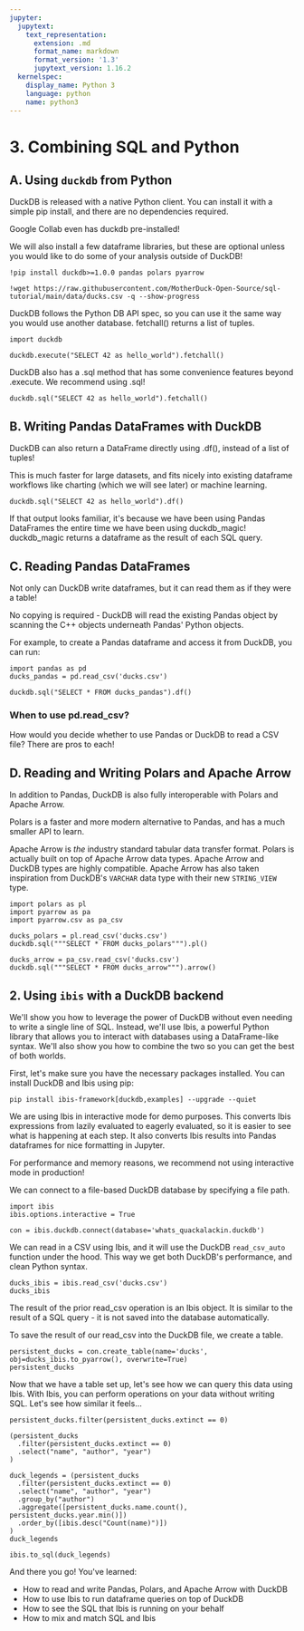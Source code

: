 ```yaml
---
jupyter:
  jupytext:
    text_representation:
      extension: .md
      format_name: markdown
      format_version: '1.3'
      jupytext_version: 1.16.2
  kernelspec:
    display_name: Python 3
    language: python
    name: python3
---
```


<!-- #region id="1f93ab2e" -->
# 3. Combining SQL and Python

## A. Using `duckdb` from Python

DuckDB is released with a native Python client. You can install it with a simple pip install, and there are no dependencies required.

Google Collab even has duckdb pre-installed!

We will also install a few dataframe libraries, but these are optional unless you would like to do some of your analysis outside of DuckDB!
<!-- #endregion -->

```{code-cell}
!pip install duckdb>=1.0.0 pandas polars pyarrow
```

```{code-cell}
!wget https://raw.githubusercontent.com/MotherDuck-Open-Source/sql-tutorial/main/data/ducks.csv -q --show-progress
```

<!-- #region id="5f0871db" -->
DuckDB follows the Python DB API spec, so you can use it the same way you would use another database.
fetchall() returns a list of tuples.
<!-- #endregion -->

```{code-cell}
import duckdb

duckdb.execute("SELECT 42 as hello_world").fetchall()
```

<!-- #region id="kc-LQbGSWqao" -->
DuckDB also has a .sql method that has some convenience features beyond .execute. We recommend using .sql!
<!-- #endregion -->

```{code-cell}
duckdb.sql("SELECT 42 as hello_world").fetchall()
```

<!-- #region id="NuaJl1s6W3we" -->
## B. Writing Pandas DataFrames with DuckDB
DuckDB can also return a DataFrame directly using .df(), instead of a list of tuples!

This is much faster for large datasets, and fits nicely into existing dataframe workflows like charting (which we will see later) or machine learning.
<!-- #endregion -->

```{code-cell}
duckdb.sql("SELECT 42 as hello_world").df()
```

<!-- #region id="S76DUjL_XUWO" -->
If that output looks familiar, it's because we have been using Pandas DataFrames the entire time we have been using duckdb_magic! duckdb_magic returns a dataframe as the result of each SQL query.
<!-- #endregion -->

<!-- #region id="8f519ae2" -->
## C. Reading Pandas DataFrames
Not only can DuckDB write dataframes, but it can read them as if they were a table!

No copying is required - DuckDB will read the existing Pandas object by scanning the C++ objects underneath Pandas' Python objects.

For example, to create a Pandas dataframe and access it from DuckDB, you can run:
<!-- #endregion -->

```{code-cell}
import pandas as pd
ducks_pandas = pd.read_csv('ducks.csv')

duckdb.sql("SELECT * FROM ducks_pandas").df()
```

<!-- #region id="U5g4bqyBdxRb" -->
### When to use pd.read_csv?
How would you decide whether to use Pandas or DuckDB to read a CSV file? There are pros to each!
<!-- #endregion -->

<!-- #region id="bWs78TL1YrG7" -->
## D. Reading and Writing Polars and Apache Arrow

In addition to Pandas, DuckDB is also fully interoperable with Polars and Apache Arrow.

Polars is a faster and more modern alternative to Pandas, and has a much smaller API to learn.

Apache Arrow is *the* industry standard tabular data transfer format. Polars is actually built on top of Apache Arrow data types. Apache Arrow and DuckDB types are highly compatible. Apache Arrow has also taken inspiration from DuckDB's `VARCHAR` data type with their new `STRING_VIEW` type.
<!-- #endregion -->

```{code-cell}
import polars as pl
import pyarrow as pa
import pyarrow.csv as pa_csv
```

```{code-cell}
ducks_polars = pl.read_csv('ducks.csv')
duckdb.sql("""SELECT * FROM ducks_polars""").pl()
```

```{code-cell}
ducks_arrow = pa_csv.read_csv('ducks.csv')
duckdb.sql("""SELECT * FROM ducks_arrow""").arrow()
```

<!-- #region id="b673f96d" -->
## 2. Using `ibis` with a DuckDB backend

We'll show you how to leverage the power of DuckDB without even needing to write a single line of SQL. Instead, we'll use Ibis, a powerful Python library that allows you to interact with databases using a DataFrame-like syntax. We'll also show you how to combine the two so you can get the best of both worlds.

First, let's make sure you have the necessary packages installed. You can install DuckDB and Ibis using pip:
<!-- #endregion -->

```{code-cell}
pip install ibis-framework[duckdb,examples] --upgrade --quiet
```

<!-- #region id="DFlOOkIEgMTG" -->
We are using Ibis in interactive mode for demo purposes. This converts Ibis expressions from lazily evaluated to eagerly evaluated, so it is easier to see what is happening at each step. It also converts Ibis results into Pandas dataframes for nice formatting in Jupyter.

For performance and memory reasons, we recommend not using interactive mode in production!

We can connect to a file-based DuckDB database by specifying a file path.
<!-- #endregion -->

```{code-cell}
import ibis
ibis.options.interactive = True

con = ibis.duckdb.connect(database='whats_quackalackin.duckdb')
```

<!-- #region id="a50cdf52" -->
We can read in a CSV using Ibis, and it will use the DuckDB `read_csv_auto` function under the hood. This way we get both DuckDB's performance, and clean Python syntax.
<!-- #endregion -->

```{code-cell}
ducks_ibis = ibis.read_csv('ducks.csv')
ducks_ibis
```

<!-- #region id="TuayvGkciKrw" -->
The result of the prior read_csv operation is an Ibis object. It is similar to the result of a SQL query - it is not saved into the database automatically.

To save the result of our read_csv into the DuckDB file, we create a table.
<!-- #endregion -->

```{code-cell}
persistent_ducks = con.create_table(name='ducks', obj=ducks_ibis.to_pyarrow(), overwrite=True)
persistent_ducks
```

<!-- #region id="f9212aab" -->
Now that we have a table set up, let's see how we can query this data using Ibis. With Ibis, you can perform operations on your data without writing SQL. Let's see how similar it feels...
<!-- #endregion -->

```{code-cell}
persistent_ducks.filter(persistent_ducks.extinct == 0)
```

```{code-cell}
(persistent_ducks
  .filter(persistent_ducks.extinct == 0)
  .select("name", "author", "year")
)
```

```{code-cell}
duck_legends = (persistent_ducks
  .filter(persistent_ducks.extinct == 0)
  .select("name", "author", "year")
  .group_by("author")
  .aggregate([persistent_ducks.name.count(), persistent_ducks.year.min()])
  .order_by([ibis.desc("Count(name)")])
)
duck_legends
```

```{code-cell}
ibis.to_sql(duck_legends)
```

And there you go! You've learned:
* How to read and write Pandas, Polars, and Apache Arrow with DuckDB
* How to use Ibis to run dataframe queries on top of DuckDB
* How to see the SQL that Ibis is running on your behalf
* How to mix and match SQL and Ibis
